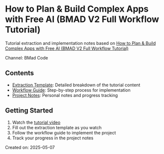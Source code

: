 # How to Plan & Build Complex Apps with Free AI (BMAD V2 Full Workflow Tutorial)

Tutorial extraction and implementation notes based on [How to Plan & Build Complex Apps with Free AI (BMAD V2 Full Workflow Tutorial)](https://www.youtube.com/watch?v=p0barbrWgQA)

Channel: BMad Code

## Contents

- [Extraction Template](./extraction_template.md): Detailed breakdown of the tutorial content
- [Workflow Guide](./workflow_guide.md): Step-by-step process for implementation
- [Project Notes](./project_notes.md): Personal notes and progress tracking

## Getting Started

1. Watch the [tutorial video](https://www.youtube.com/watch?v=p0barbrWgQA)
2. Fill out the extraction template as you watch
3. Follow the workflow guide to implement the project
4. Track your progress in the project notes

Created on: 2025-05-07
